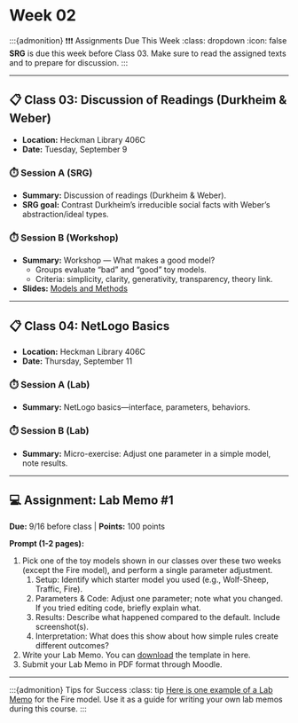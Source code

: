 # Week 02

:::{admonition} ❗❗❗ Assignments Due This Week
:class: dropdown
:icon: false
**SRG** is due this week before Class 03. Make sure to read the assigned texts and to prepare for discussion.
:::

---

## 📋 Class 03: Discussion of Readings (Durkheim & Weber)

- **Location:** Heckman Library 406C
- **Date:** Tuesday, September 9

### ⏱️ Session A (SRG)

- **Summary:** Discussion of readings (Durkheim & Weber).  
- **SRG goal:** Contrast Durkheim’s irreducible social facts with Weber’s abstraction/ideal types.

### ⏱️ Session B (Workshop)

- **Summary:** Workshop — What makes a good model?
  - Groups evaluate “bad” and “good” toy models.
  - Criteria: simplicity, clarity, generativity, transparency, theory link.
- **Slides:** [Models and Methods](https://www.beautiful.ai/player/-OZtRpCWW9o_lYMXjvbp/Models-and-Methods)

---

## 📋 Class 04: NetLogo Basics

- **Location:** Heckman Library 406C
- **Date:** Thursday, September 11

### ⏱️ Session A (Lab)

- **Summary:** NetLogo basics—interface, parameters, behaviors.

### ⏱️ Session B (Lab)

- **Summary:** Micro-exercise: Adjust one parameter in a simple model, note results.

---

## 💻 Assignment: Lab Memo #1

**Due:** 9/16 before class | **Points:** 100 points

**Prompt (1-2 pages):**

1. Pick one of the toy models shown in our classes over these two weeks (except the Fire model), and perform a single parameter adjustment.
   1. Setup: Identify which starter model you used (e.g., Wolf-Sheep, Traffic, Fire).
   2. Parameters & Code: Adjust one parameter; note what you changed. If you tried editing code, briefly explain what.
   3. Results: Describe what happened compared to the default. Include screenshot(s).
   4. Interpretation: What does this show about how simple rules create different outcomes?
2. Write your Lab Memo. You can [download](../resources/lab-memos/Lab_Memo_1_Worksheet.docx) the template in here.
3. Submit your Lab Memo in PDF format through Moodle.

---

:::{admonition} Tips for Success
:class: tip
[Here is one example of a Lab Memo](../resources/lab-memos/Lab_Memo_Worksheet_Example.pdf) for the Fire model. Use it as a guide for writing your own lab memos during this course.
:::
